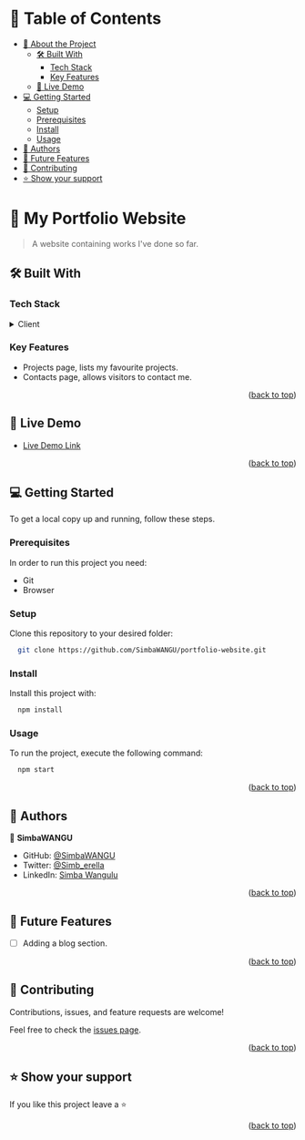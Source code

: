 <a name="readme-top"></a>
# 📗 Table of Contents

- [📖 About the Project](#about-project)
  - [🛠 Built With](#built-with)
    - [Tech Stack](#tech-stack)
    - [Key Features](#key-features)
  - [🚀 Live Demo](#live-demo)
- [💻 Getting Started](#getting-started)
  - [Setup](#setup)
  - [Prerequisites](#prerequisites)
  - [Install](#install)
  - [Usage](#usage)
- [👥 Authors](#authors)
- [🔭 Future Features](#future-features)
- [🤝 Contributing](#contributing)
- [⭐️ Show your support](#support)

<!-- PROJECT DESCRIPTION -->

# 📖 My Portfolio Website <a name="about-project"></a>

> A website containing works I've done so far.


## 🛠 Built With <a name="built-with"></a>

### Tech Stack <a name="tech-stack"></a>

<details>
  <summary>Client</summary>
  <ul>
    <li>React</li>
  </ul>
  <ul>
    <li>JavaScript</li>
  </ul>
  <ul>
    <li>SCSS</li>
  </ul>
</details>


<!-- Features -->

### Key Features <a name="key-features"></a>

- Projects page, lists my favourite projects.
- Contacts page, allows visitors to contact me.

<p align="right">(<a href="#readme-top">back to top</a>)</p>

<!-- LIVE DEMO -->

## 🚀 Live Demo <a name="live-demo"></a>

- [Live Demo Link](https://simbawangu.netlify.app/)

<p align="right">(<a href="#readme-top">back to top</a>)</p>

<!-- GETTING STARTED -->

## 💻 Getting Started <a name="getting-started"></a>

To get a local copy up and running, follow these steps.

### Prerequisites

In order to run this project you need:
- Git
- Browser

### Setup

Clone this repository to your desired folder:

```sh
  git clone https://github.com/SimbaWANGU/portfolio-website.git
```

### Install

Install this project with:

```sh
  npm install
```

### Usage

To run the project, execute the following command:

```sh
  npm start
```


<p align="right">(<a href="#readme-top">back to top</a>)</p>

<!-- AUTHORS -->

## 👥 Authors <a name="authors"></a>

👤 **SimbaWANGU**

- GitHub: [@SimbaWANGU](https://github.com/SimbaWANGU)
- Twitter: [@Simb_erella](https://twitter.com/Simb_erella)
- LinkedIn: [Simba Wangulu](https://linkedin.com/in/simba-wangulu/)

<p align="right">(<a href="#readme-top">back to top</a>)</p>

<!-- FUTURE FEATURES -->

## 🔭 Future Features <a name="future-features"></a>

- [ ] Adding a blog section.

<p align="right">(<a href="#readme-top">back to top</a>)</p>

<!-- CONTRIBUTING -->

## 🤝 Contributing <a name="contributing"></a>

Contributions, issues, and feature requests are welcome!

Feel free to check the [issues page](../../issues/).

<p align="right">(<a href="#readme-top">back to top</a>)</p>

<!-- SUPPORT -->

## ⭐️ Show your support <a name="support"></a>

If you like this project leave a ⭐️

<p align="right">(<a href="#readme-top">back to top</a>)</p>
